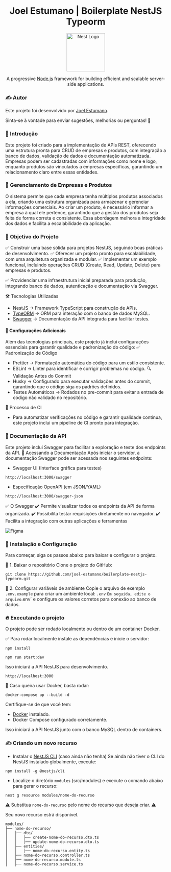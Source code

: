 <h1 align="center"> Joel Estumano | Boilerplate NestJS Typeorm </h1>

<p align="center">
  <a href="http://nestjs.com/" target="blank"><img src="https://nestjs.com/img/logo-small.svg" width="120" alt="Nest Logo" /></a>
</p>

[circleci-image]: https://img.shields.io/circleci/build/github/nestjs/nest/master?token=abc123def456
[circleci-url]: https://circleci.com/gh/nestjs/nest

  <p align="center">A progressive <a href="http://nodejs.org" target="_blank">Node.js</a> framework for building efficient and scalable server-side applications.</p>
    <p align="center">

### ✍️ Autor

Este projeto foi desenvolvido por [Joel Estumano](https://www.joelestumano.com/).

Sinta-se à vontade para enviar sugestões, melhorias ou perguntas! 🚀

### 📌 Introdução

Este projeto foi criado para a implementação de APIs REST, oferecendo uma estrutura pronta para CRUD de empresas e produtos, com integração a banco de dados, validação de dados e documentação automatizada.
Empresas podem ser cadastradas com informações como nome e logo, enquanto produtos são vinculados a empresas específicas, garantindo um relacionamento claro entre essas entidades.

### 🏢 Gerenciamento de Empresas e Produtos

O sistema permite que cada empresa tenha múltiplos produtos associados a ela, criando uma estrutura organizada para armazenar e gerenciar informações comerciais.
Ao criar um produto, é necessário informar a empresa à qual ele pertence, garantindo que a gestão dos produtos seja feita de forma correta e consistente.
Essa abordagem melhora a integridade dos dados e facilita a escalabilidade da aplicação.

### 🎯 Objetivo do Projeto

✅ Construir uma base sólida para projetos NestJS, seguindo boas práticas de desenvolvimento.
✅ Oferecer um projeto pronto para escalabilidade, com uma arquitetura organizada e modular.
✅ Implementar um exemplo funcional, incluindo operações CRUD (Create, Read, Update, Delete) para empresas e produtos.

✅ Providenciar uma infraestrutura inicial preparada para produção, integrando banco de dados, autenticação e documentação via Swagger.

🛠️ Tecnologias Utilizadas

- NestJS → Framework TypeScript para construção de APIs.
- [TypeORM](https://docs.nestjs.com/recipes/sql-typeorm) → ORM para interação com o banco de dados MySQL.
- [Swagger](https://docs.nestjs.com/openapi/introduction) → Documentação da API integrada para facilitar testes.

#### 🔧 Configurações Adicionais

Além das tecnologias principais, este projeto já inclui configurações essenciais para garantir qualidade e padronização do código:
✅ Padronização de Código

- Prettier → Formatação automática do código para um estilo consistente.
- ESLint → Linter para identificar e corrigir problemas no código.
  🔍 Validação Antes do Commit
- Husky → Configurado para executar validações antes do commit, garantindo que o código siga os padrões definidos.
- Testes Automáticos → Rodados no pre-commit para evitar a entrada de código não validado no repositório.

🔄 Processo de CI

- Para automatizar verificações no código e garantir qualidade contínua, este projeto inclui um pipeline de CI pronto para integração.

### 📖 Documentação da API

Este projeto inclui Swagger para facilitar a exploração e teste dos endpoints da API.
🔹 Acessando a Documentação
Após iniciar o servidor, a documentação Swagger pode ser acessada nos seguintes endpoints:

- Swagger UI (Interface gráfica para testes)

```
http://localhost:3000/swagger
```

- Especificação OpenAPI (em JSON/YAML)

```
http://localhost:3000/swagger-json
```

✅ O Swagger
✔️ Permite visualizar todos os endpoints da API de forma organizada.
✔️ Possibilita testar requisições diretamente no navegador.
✔️ Facilita a integração com outras aplicações e ferramentas

![Figma](https://joel-estumano.github.io/public/img/apps/boilerplate-nestjs-typeorm-swagger.png)

### 🚀 Instalação e Configuração

Para começar, siga os passos abaixo para baixar e configurar o projeto.

📌 1. Baixar o repositório
Clone o projeto do GitHub:

```
git clone https://github.com/joel-estumano/boilerplate-nestjs-typeorm.git
```

📌 2. Configurar variáveis de ambiente
Copie o arquivo de exemplo `.env.example` para criar um ambiente local: `.env`
`Em seguida, edite o arquivo`.env` e configure os valores corretos para conexão ao banco de dados.

### 🔥 Executando o projeto

O projeto pode ser rodado localmente ou dentro de um container Docker.

✅ Para rodar localmente instale as dependências e inicie o servidor:

```
npm install
```

```
npm run start:dev
```

Isso iniciará a API NestJS para desenvolvimento.

```
http://localhost:3000
```

🐳 Caso queira usar Docker, basta rodar:

```
docker-compose up --build -d
```

Certifique-se de que você tem:

- [Docker](https://www.docker.com/get-started/) instalado.
- Docker Compose configurado corretamente.

Isso iniciará a API NestJS junto com o banco MySQL dentro de containers.

### ✍️ Criando um novo recurso

- Instalar o [NestJS CLI](https://docs.nestjs.com/cli/overview) (caso ainda não tenha)
  Se ainda não tiver o CLI do NestJS instalado globalmente, execute:

```
npm install -g @nestjs/cli
```

- Localize o diretório `modules` (src/modules) e execute o comando abaixo para gerar o recurso:

```
nest g resource modules/nome-do-recurso
```

⚠️ Substitua `nome-do-recurso` pelo nome do recurso que deseja criar. ⚠️

Seu novo recurso estrá disponível.

```
modules/
├── nome-do-recurso/
│   ├── dto/
│   │   ├── create-nome-do-recurso.dto.ts
│   │   ├── update-nome-do-recurso.dto.ts
│   ├── entities/
│   │   ├── nome-do-recurso.entity.ts
│   ├── nome-do-recurso.controller.ts
│   ├── nome-do-recurso.module.ts
│   ├── nome-do-recurso.service.ts
```
